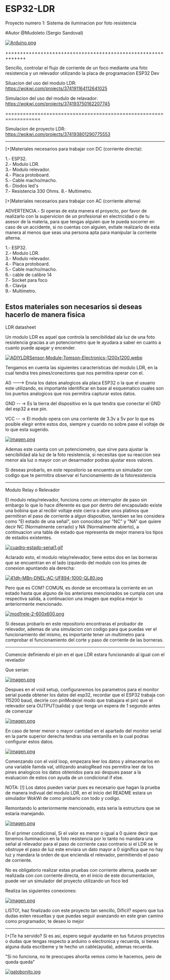 # ESP32-LDR
Proyecto numero 1: Sistema de iluminacion por foto resistencia

#Autor @Mudoleto (Sergio Sandoval)

[![Arduino.png](https://i.postimg.cc/NMtdfqZb/Arduino.png)](https://postimg.cc/1gWGJTmN)

+++++++++++++++++++++++++++++++++++++++++++++++++++++++++++++

Sencillo, controlar el flujo de corriente de un foco mediante una foto resistencia y un relevador utilizando la placa de programacion ESP32 Dev

Siluacion del uso del modulo LDR: https://wokwi.com/projects/374191164112641025

Simulacion del uso del modulo de relavador: https://wokwi.com/projects/374193750162207745

==================================================================

Simulacion de proyecto LDR: https://wokwi.com/projects/374193801290775553

--------------------------------------------------------------------------------------------------------

[+]Materiales necesarios para trabajar con DC (corriente directa): 

1.- ESP32.  
2.- Modulo LDR.    
3.- Modulo relevador.   
4.- Placa protoboard.  
5.- Cable macho/macho.  
6.- Diodos led's  
7.- Resistencia 330 Ohms.
8.- Multimetro.

[+]Materiales necesarios para trabajar con AC (corriente alterna)

ADVERTENCIA.- Si operas de esta manera el proyecto, por favor de realizarlo con la supervicion de un profesional en electricidad o de tu asesor de la materia, para que tengas alguien
que te pueda socorrer en caso de un accidente, si no cuentas con alguien, evitate realizarlo de esta manera al menos que seas una persona apta para manipular la corriente alterna.

1.- ESP32.  
2.- Modulo LDR.    
3.- Modulo relevador.   
4.- Placa protoboard.  
5.- Cable macho/macho.  
6.- cable de calibre 14  
7.- Socket para foco  
8.- Clavija  
9.- Multimetro.  


Estos materiales son necesarios si deseas hacerlo de manera fisica
--------------------------------------------------------------------------------------------------
LDR datasheet

Un modulo LDR es aquel que controla la sencibilidad ala luz de una foto resistencia gracias a un potenciometro que le ayudara a saber en cuanto a cuanto puede apagar y encender.

[![ADIYLDRSensor-Module-Tomson-Electronics-1200x1200.webp](https://i.postimg.cc/7P2R44bv/ADIYLDRSensor-Module-Tomson-Electronics-1200x1200.webp)](https://postimg.cc/pyPCQgDk)

Tengamos en cuenta las siguientes caracteristicas del modulo LDR, en la cual tendra tres pines/conectores que nos permitira operar con el.

A0 ---> Envia los datos analogicos ala placa ESP32 o la que el usuario este utilizando, es importante identificar en base al esquematico cuales son los puertos analogicos que nos permitira
capturar estos datos.

GND -- -> Es la tierra del dispositivo en la que tendra que conectar el GND del esp32 a ese pin.

VCC -- -> El modulo opera con una corriente de 3.3v a 5v por lo que es posible elegir entre estos dos, siempre y cuando no sobre pase el voltaje de lo que esta sugerido.

[![imagen.png](https://i.postimg.cc/g01KtwVx/imagen.png)](https://postimg.cc/HJ45VkPm)

Ademas este cuenta con un potenciometro, que sirve para ajustar la sencibilidad ala luz de la foto resistencia, si necesitas que su reaccion sea menor ala luz o mayor con un desarmador
podras ajustar esos valores.

Si deseas probarlo, en este repositorio se encuentra un simulador con codigo que te permitira observar el funcionamiento de la fotoresistencia

--------------------------------------------------------------------------------------------------
Modulo Relay o Relevador

El modulo relay/relevador, funciona como un interruptor de paso sin embargo lo que lo hace diferente es que por dentro del encapsulado existe una bobina que al recibir voltaje este cierra o abre
unos platinos que permitiran el paso de corriente a algun dispositivo, tambien se les considera como "El estado de una señal", son conocidos por "NC" y "NA" que quiere decir NC (Normalmente cerrado) y 
NA (Normalmente abierto), a continuacion una tabla de estado que representa de mejor manera los tipos de estados existentes.

[![cuadro-estado-senal1.gif](https://i.postimg.cc/PxZ0Snwk/cuadro-estado-senal1.gif)](https://postimg.cc/CBhvKt7v)

Aclarado esto, el modulo relay/relevador, tiene estos dos en las borneras que se encuentran en el lado izquierdo del modulo con los pines de conexion apuntando ala derecha:

[![41dh-MBn-DNEL-AC-UF894-1000-QL80.jpg](https://i.postimg.cc/bryLk70g/41dh-MBn-DNEL-AC-UF894-1000-QL80.jpg)](https://postimg.cc/34qgHbc0)

Pero que es COM? COMUN, es donde se encontrara la corriente en un estado hasta que alguno de los anteriores mencionados se cumpla con una respectiva salida, a continuacion una imagen que explica mejor
lo anteriormente mencionado.

[![mod1rele-2-600x600.png](https://i.postimg.cc/BbFD8Nkp/mod1rele-2-600x600.png)](https://postimg.cc/tnX7wdXn)

Si deseas probarlo en este repositorio encontraras el probador de relevador, ademas de una simulacion con codigo para que puedas ver el funcionamiento del mismo, es importante
tener un multimetro para comprobar el funcionamiento del corte y paso de corriente de las borneras.

--------------------------------------------------------------------------------------------------
Comencie definiendo el pin en el que LDR estara funcionando al igual con el revelador

Que serian:

[![imagen.png](https://i.postimg.cc/s2PNW4dV/imagen.png)](https://postimg.cc/94Mb5TQS)

Despues en el void setup, configuraremos los parametros para el monitor serial pueda obtener los datos del esp32, recordar que el ESP32 trabaja con 115200 baud, decirle con pinMode(el modo que trabajara
el pin) que el relevador sera OUTPUT(salida) y que tenga un espera de 1 segundo antes de comenzar

[![imagen.png](https://i.postimg.cc/JnrH7M51/imagen.png)](https://postimg.cc/VShkDyhT)

En caso de tener menor o mayor cantidad en el apartado del monitor serial en la parte superior derecha tendras una ventanilla en la cual podras configurar estos datos.

[![imagen.png](https://i.postimg.cc/cJ6cx7x9/imagen.png)](https://postimg.cc/TyMbQDWg)

Comenzando con el void loop, empezara leer los datos y almacenarlos en una variable llamda val, utilizando analogRead nos permitira leer de los pines analogicos los datos obtenidos para
asi despues pasar a la evaluacion de estos con ayuda de un condicional if else.

NOTA: [!] Los datos pueden variar pues es necesario que hagan la prueba de manera indivual del modulo LDR, en el inicio del README estara un simulador WokWi de como probarlo con todo y codigo.

Remontando lo anteriormente mencionado, esta seria la estructura que se estaria manejando.

[![imagen.png](https://i.postimg.cc/8CKfCxKM/imagen.png)](https://postimg.cc/XZ5YH10Y)

En el primer condicional, Si el valor es menor o igual a 0 quiere decir que tenemos iluminacion en la foto resistencia por lo tanto no mandara una señal al relevador para el paso de corriente
caso contrario si el LDR se le obstruye el paso de luz este enviara un dato mayor a 0 significa que no hay luz y mandara la orden de que encienda el relevador, permitiendo el paso de corriente.

No es obligatorio realizar estas pruebas con corriente alterna, puede ser realizada con con corriente directa, en el inicio de este documentacion, puede ver un simulador del proyecto utilizando un foco led

Realiza las siguientes conexiones:

[![imagen.png](https://i.postimg.cc/RVGWGNK4/imagen.png)](https://postimg.cc/SJ2QxQgv)


LISTO!, haz finalizado con este proyecto tan sencillo, Dificil? espero que tus dudas esten resueltas y que puedas seguir avanzando en este gran camino como programador, te deseo lo mejor

--------------------------------------------------------------------------------------------------------------------------------------

[+]Te ha servido? Si es asi, espero seguir ayudante en tus futuros proyectos o dudas que tengas respecto a arduino o electronica y recuerda, si tienes alguna duda escribeme y te hecho un cable(ayuda), ademas 
recuerda.

"Si no funciona, no te preocupes ahorita vemos como le hacemos, pero de queda queda"

[![gatobonito.jpg](https://i.postimg.cc/bJX20H31/gatobonito.jpg)](https://postimg.cc/Z9cR43kq)
